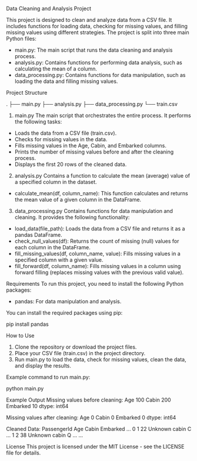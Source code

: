 
Data Cleaning and Analysis Project

This project is designed to clean and analyze data from a CSV file. It includes functions for loading data, checking for missing values, and filling missing values using different strategies. The project is split into three main Python files:

- main.py: The main script that runs the data cleaning and analysis process.
- analysis.py: Contains functions for performing data analysis, such as calculating the mean of a column.
- data_processing.py: Contains functions for data manipulation, such as loading the data and filling missing values.

Project Structure

.
├── main.py
├── analysis.py
├── data_processing.py
└── train.csv

1. main.py
The main script that orchestrates the entire process. It performs the following tasks:
- Loads the data from a CSV file (train.csv).
- Checks for missing values in the data.
- Fills missing values in the Age, Cabin, and Embarked columns.
- Prints the number of missing values before and after the cleaning process.
- Displays the first 20 rows of the cleaned data.

2. analysis.py
Contains a function to calculate the mean (average) value of a specified column in the dataset.
- calculate_mean(df, column_name): This function calculates and returns the mean value of a given column in the DataFrame.

3. data_processing.py
Contains functions for data manipulation and cleaning. It provides the following functionality:
- load_data(file_path): Loads the data from a CSV file and returns it as a pandas DataFrame.
- check_null_values(df): Returns the count of missing (null) values for each column in the DataFrame.
- fill_missing_values(df, column_name, value): Fills missing values in a specified column with a given value.
- fill_forward(df, column_name): Fills missing values in a column using forward filling (replaces missing values with the previous valid value).

Requirements
To run this project, you need to install the following Python packages:
- pandas: For data manipulation and analysis.

You can install the required packages using pip:

pip install pandas

How to Use

1. Clone the repository or download the project files.
2. Place your CSV file (train.csv) in the project directory.
3. Run main.py to load the data, check for missing values, clean the data, and display the results.

Example command to run main.py:

python main.py

Example Output
Missing values before cleaning:
Age            100
Cabin          200
Embarked       10
dtype: int64

Missing values after cleaning:
Age            0
Cabin          0
Embarked       0
dtype: int64

Cleaned Data:
   PassengerId  Age    Cabin  Embarked  ...
0            1   22  Unknown cabin      C  ...
1            2   38  Unknown cabin      Q  ...
...

License
This project is licensed under the MIT License - see the LICENSE file for details.
